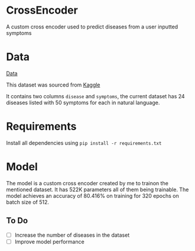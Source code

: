 # CrossEncoder

A custom cross encoder used to predict diseases from a user inputted symptoms

# Data


[Data](https://github.com/chungimungi/CrossEncoder/blob/main/data/s2d.csv)

This dataset was sourced from [Kaggle](https://www.kaggle.com/datasets/niyarrbarman/symptom2disease)

It contains two columns ```disease``` and ```symptoms```, the current dataset has 24 diseases listed with 50 symptoms for each in natural language.

# Requirements

Install all dependencies using ```pip install -r requirements.txt```

# Model

The model is a custom cross encoder created by me to trainon the mentioned dataset. It has 522K parameters all of them being trainable. The model achieves an accuracy of 80.416% on training for 320 epochs on batch size of 512.


## To Do
- [ ] Increase the number of diseases in the dataset
- [ ] Improve model performance
